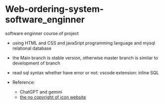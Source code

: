 # Web-ordering-system-software_enginner
software enginner course of project

+ using HTML and CSS and javaSript programming language and mysql relational database
+ the Main branch is stable version, otherwise master branch is similar to development of branch
+ read sql syntax whether have error or not: vscode extension: inline SQL

+ Reference:
    + ChatGPT and gemini
    + [the no copyright of icon website](#https://uxwing.com/tag/line-icons/ )
